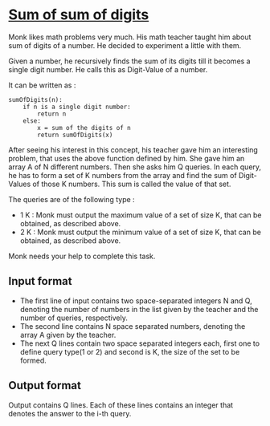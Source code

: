 # [Sum of sum of digits][link]

Monk likes math problems very much. His math teacher taught him about sum of digits of a number. He decided to experiment a little with them.

Given a number, he recursively finds the sum of its digits till it becomes a single digit number. He calls this as Digit-Value of a number.

It can be written as :

    sumOfDigits(n):
        if n is a single digit number:
            return n
        else:
            x = sum of the digits of n
            return sumOfDigits(x)

After seeing his interest in this concept, his teacher gave him an interesting problem, that uses the above function defined by him. She gave him an array A of N different numbers. Then she asks him Q queries. In each query, he has to form a set of K numbers from the array and find the sum of Digit-Values of those K numbers. This sum is called the value of that set.

The queries are of the following type :

- 1 K : Monk must output the maximum value of a set of size K, that can be obtained, as described above.
- 2 K : Monk must output the minimum value of a set of size K, that can be obtained, as described above.

Monk needs your help to complete this task.

## Input format

- The first line of input contains two space-separated integers N and Q, denoting the number of numbers in the list given by the teacher and the number of queries, respectively.
- The second line contains N space separated numbers, denoting the array A given by the teacher.
- The next Q lines contain two space separated integers each, first one to define query type(1 or 2) and second is K, the size of the set to be formed.

## Output format

Output contains Q lines. Each of these lines contains an integer that denotes the answer to the i-th query.

[link]: https://www.hackerearth.com/practice/algorithms/sorting/merge-sort/practice-problems/algorithm/sum-of-sum-of-digits-6/
